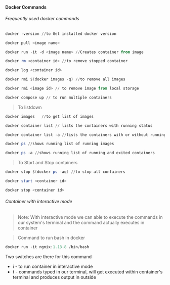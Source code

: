 #### Docker Commands
###### Frequently used docker commands

```powershell
docker -version //to Get installed docker version

docker pull <image name>

docker run -it -d <image name> //Creates container from image

docker rm <container id> //to remove stopped container

docker log <container id>

docker rmi $(docker images -q) //to remove all images

docker rmi <image id> // to remove image from local storage

docker compose up // to run multiple containers
```

> To listdown

```powershell
docker images   //to get list of images

docker container list // lists the containers with running status

docker container list -a //lists the containers with or without running status

docker ps //shows running list of running images

docker ps -a //shows running list of running and exited containers

```

> To Start and Stop containers

```powershell
docker stop $(docker ps -aq) //to stop all containers

docker start <container id>

docker stop <container id>
```

###### Container with interactive mode
> Note: With interactive mode we can able to execute the commands in our system's terminal and the command actually executes in container

> Command to run bash in docker

```powershell
docker run -it ngnix:1.13.8 /bin/bash
```
Two switches are there for this command
* i - to run container in interactive mode
* t - commands typed in our terminal, will get executed within container's terminal and produces output in outside


[//]: # (Tags: Frequently Used Docker Commands, Docker with interactive Mode, Docker)
[//]: # (Type: Docker - Commands)
[//]: # (Rating: 2)
[//]: # (Languages:powershell)
[//]: # (ReadyState:Publish)
